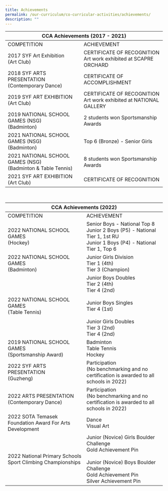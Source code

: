 ```yaml
---
title: Achievements
permalink: /our-curriculum/co-curricular-activities/achievements/
description: ""
---
```

<style type="text/css; width:100%">
.tg  {border-collapse:collapse;border-spacing:0;}
.tg td{border-color:black;border-style:solid;border-width:1px;font-family:Arial, sans-serif;font-size:14px;
  overflow:hidden;padding:10px 5px;word-break:normal;}
.tg th{border-color:black;border-style:solid;border-width:1px;font-family:Arial, sans-serif;font-size:14px;
  font-weight:normal;overflow:hidden;padding:10px 5px;word-break:normal;}
.tg .tg-baqh{text-align:center;vertical-align:top}
.tg .tg-67ya{background-color:#FFF;color:#002D46;text-align:left;vertical-align:middle}
.tg .tg-dzgf{background-color:#FFF;color:#002D46;font-weight:bold;text-align:center;vertical-align:top}
.tg .tg-h1v5{background-color:#FFF;color:#002D46;font-weight:bold;text-align:left;vertical-align:top}
.tg .tg-7rn4{background-color:#FFF;color:#002D46;text-align:center;vertical-align:middle}
.tg .tg-vd2a{background-color:#FFF;color:#002D46;text-align:left;vertical-align:top}
</style>
<table class="tg">
<thead>
  <tr>
    <th class="tg-baqh" colspan="2"><span style="font-weight:bold">CCA Achievements (2017 - 2021)</span></th>
  </tr>
</thead>
<tbody>
  <tr>
    <td class="tg-dzgf; width:50%">COMPETITION</td>
    <td class="tg-h1v5; width:50%">ACHIEVEMENT<br></td>
  </tr>
  <tr>
    <td class="tg-7rn4">2017 SYF Art Exhibition<br>(Art Club)</td>
    <td class="tg-67ya">CERTIFICATE OF RECOGNITION<br>Art work exhibited at SCAPRE ORCHARD</td>
  </tr>
  <tr>
    <td class="tg-7rn4">2018 SYF ARTS PRESENTATION<br>(Contemporary Dance)<br></td>
    <td class="tg-67ya">CERTIFICATE OF ACCOMPLISHMENT</td>
  </tr>
  <tr>
    <td class="tg-7rn4">2019 SYF ART EXHIBITION<br>(Art Club) </td>
    <td class="tg-vd2a"><span style="background-color:initial">CERTIFICATE OF RECOGNITION</span><br><span style="background-color:initial">Art work exhibited at NATIONAL GALLERY </span></td>
  </tr>
  <tr>
    <td class="tg-7rn4">2019 NATIONAL SCHOOL GAMES (NSG)<br>(Badminton)</td>
    <td class="tg-67ya">2 students won Sportsmanship Awards</td>
  </tr>
  <tr>
    <td class="tg-7rn4">2021 NATIONAL SCHOOL GAMES (NSG)<br>(Badminton)</td>
    <td class="tg-67ya">Top 6 (Bronze) - Senior Girls</td>
  </tr>
  <tr>
    <td class="tg-7rn4"> 2021 NATIONAL SCHOOL GAMES (NSG)<br>(Badminton &amp; Table Tennis)</td>
    <td class="tg-67ya">8 students won Sportsmanship Awards </td>
  </tr>
  <tr>
    <td class="tg-7rn4"> 2021 SYF ART EXHIBITION<br>(Art Club)</td>
    <td class="tg-67ya">CERTIFICATE OF RECOGNITION </td>
  </tr>
</tbody>
</table>

<br>

<table class="tg" style="width:100%">
<thead>
  <tr>
    <th class="tg-baqh" colspan="2"><span style="font-weight:bold">CCA Achievements (2022)</span></th>
  </tr>
</thead>
<tbody>
  <tr>
    <td class="tg-dzgf" style="width:50%">COMPETITION</td>
    <td class="tg-h1v5" style="width:50%">ACHIEVEMENT<br></td>
  </tr>
  <tr>
    <td class="tg-7rn4">2022 NATIONAL SCHOOL GAMES<br>(Hockey)</td>
    <td class="tg-67ya">Senior Boys - National Top 8<br>Junior 2 Boys (P5) - National Tier 1, 1st RU<br>Junior 1 Boys (P4) - National Tier 1, Top 6</td>
  </tr>
  <tr>
    <td class="tg-7rn4">2022 NATIONAL SCHOOL GAMES<br>(Badminton)<br></td>
    <td class="tg-67ya">Junior Girls Division<br>Tier 1 (4th)<br>Tier 3 (Champion)</td>
  </tr>
  <tr>
    <td class="tg-7rn4">2022 NATIONAL SCHOOL GAMES<br>(Table Tennis) </td>
    <td class="tg-vd2a"><span style="background-color:initial">Junior Boys Doubles</span><br><span style="background-color:initial">Tier 2 (4th)<br>Tier 4 (2nd)<br><br>Junior Boys Singles<br>Tier 4 (1st)<br><br>Junior Girls Doubles<br>Tier 3 (2nd)<br>Tier 4 (2nd)</span></td>
  </tr>
  <tr>
    <td class="tg-7rn4">2019 NATIONAL SCHOOL GAMES<br>(Sportsmanship Award)</td>
    <td class="tg-67ya">Badminton<br>Table Tennis<br>Hockey<br></td>
  </tr>
  <tr>
    <td class="tg-7rn4">2022 SYF ARTS PRESENTATION<br>(Guzheng)</td>
    <td class="tg-67ya">Participation<br>(No benchmarking and no certification is awarded to all schools in 2022)</td>
  </tr>
  <tr>
    <td class="tg-7rn4">2022 ARTS PRESENTATION<br>(Contemporary Dance)</td>
    <td class="tg-67ya">Participation<br>(No benchmarking and no certification is awarded to all schools in 2022)</td>
  </tr>
  <tr>
    <td class="tg-7rn4">2022 SOTA Temasek Foundation Award For Arts Development</td>
    <td class="tg-67ya">Dance<br>Visual Art</td>
</tr>
  <tr>
    <td class="tg-7rn4">2022 National Primary Schools Sport Climbing Championships</td>
    <td class="tg-67ya">Junior (Novice) Girls Boulder Challenge<br>Gold Achievement Pin<br><br>Junior (Novice) Boys Boulder Challenge<br>Gold Achievement Pin<br>Silver Achievement Pin</td>
  </tr>
</tbody>
</table>